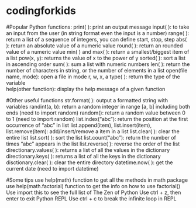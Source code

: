 # codingforkids

#Popular Python functions:
print( ): print an output message
input( ): to take an input from the user (in string format even the input is a number)
range( ): return a list of a sequence of integers, you can define start, stop, step
abs( ): return an absolute value of a numeric value
round( ): return an rounded value of a numeric value
min( ) and max( ): return a smallest/biggest item of a list 
pow(x, y): returns the value of x to the power of y
sorted( ): sort a list in ascending order
sum( ): sum a list with numeric numbers
len( ): return the number of characters in string, or the number of elements in a list
open(file name, mode): open a file in mode r, w, x, a
type( ): return the type of the variable  
help(other function): display the help message of a given function

#Other useful functions
str.format( ): output a formatted string with variables
randint(a, b): return a random integer in range [a, b] including both ends (need to import random)
random(): return a random value between 0 to 1 (need to import random)
list.index(“abc”): return the position at the first occurrence of “abc” in list
list.append(item), list.insert(item), list.remove(item): add/insert/remove a item in a list
list.clear( ): clear the entire list
list.sort( ): sort the list
list.count(“abc”): return the number of times “abc” appears in the list
list.reverse( ): reverse the order of the list
directionary.values( ): returns a list of all the values in the dictionary
directionary.keys( ): returns a list of all the keys in the dictionary
disctionary.clear( ): clear the entire directory
datetime.now( ):  get the current date (need to import datetime)

#Some tips
use help(math) function to get all the methods in math package
use help(math.factorial) function to get the info on how to use factorial()  
Use import this to see the full list of The Zen of Python
Use ctrl + z, then enter to exit Python REPL
Use ctrl + c to break the infinite loop in REPL




